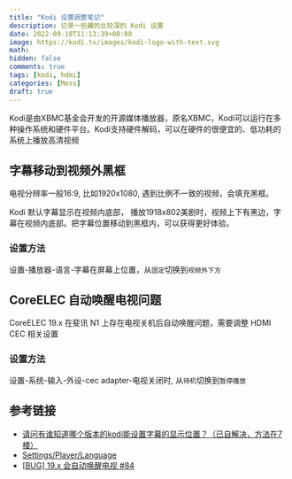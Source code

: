 ```yaml
---
title: "Kodi 设置调整笔记"
description: 记录一些藏的比较深的 Kodi 设置
date: 2022-09-18T11:13:39+08:00
image: https://kodi.tv/images/kodi-logo-with-text.svg
math: 
hidden: false
comments: true
tags: [kodi, hdmi]
categories: [Mess]
draft: true
---
```


Kodi是由XBMC基金会开发的开源媒体播放器，原名XBMC，Kodi可以运行在多种操作系统和硬件平台。Kodi支持硬件解码，可以在硬件的很便宜的、低功耗的系统上播放高清视频


## 字幕移动到视频外黑框
电视分辨率一般16:9, 比如1920x1080, 遇到比例不一致的视频，会填充黑框。

Kodi 默认字幕显示在视频内底部， 播放1918x802美剧时，视频上下有黑边，字幕在视频内底部。把字幕位置移动到黑框内，可以获得更好体验。

### 设置方法
设置-播放器-语言-字幕在屏幕上位置，从`固定`切换到`视频外下方`


## CoreELEC 自动唤醒电视问题
CoreELEC 19.x 在斐讯 N1 上存在电视关机后自动唤醒问题，需要调整 HDMI CEC 相关设置

### 设置方法
设置-系统-输入-外设-cec adapter-电视关闭时, 从`待机`切换到`暂停播放`

## 参考链接
- [请问有谁知道哪个版本的kodi能设置字幕的显示位置？（已自解决，方法在7楼）](https://www.hao4k.cn/thread-24008-1-1.html)
- [Settings/Player/Language](https://kodi.wiki/view/Settings/Player/Language#Subtitles)
- [[BUG] 19.x 会自动唤醒电视 #84](https://github.com/RuralHunter/CoreELEC/issues/84)
